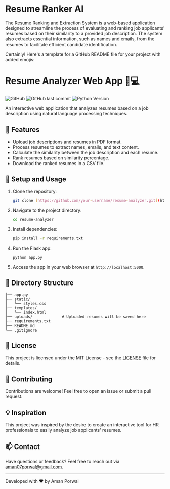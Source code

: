# Resume Ranker AI
The Resume Ranking and Extraction System is a web-based application designed to streamline the process of evaluating and ranking job applicants' resumes based on their similarity to a provided job description. The system also extracts essential information, such as names and emails, from the resumes to facilitate efficient candidate identification.

Certainly! Here's a template for a GitHub README file for your project with added emojis:

# Resume Analyzer Web App :memo::computer:

![GitHub](https://img.shields.io/github/license/iamamanporwal/resume-ranker)
![GitHub last commit](https://img.shields.io/github/last-commit/iamamanporwal/resume-ranker)
![Python Version](https://img.shields.io/badge/python-3.8%2B-blue)

An interactive web application that analyzes resumes based on a job description using natural language processing techniques.

## :rocket: Features

- Upload job descriptions and resumes in PDF format.
- Process resumes to extract names, emails, and text content.
- Calculate the similarity between the job description and each resume.
- Rank resumes based on similarity percentage.
- Download the ranked resumes in a CSV file.

## :wrench: Setup and Usage

1. Clone the repository:
   ```sh
   git clone [https://github.com/your-username/resume-analyzer.git](https://github.com/iamamanporwal/resume-ranker.git)
   ```

2. Navigate to the project directory:
   ```sh
   cd resume-analyzer
   ```

3. Install dependencies:
   ```sh
   pip install -r requirements.txt
   ```

4. Run the Flask app:
   ```sh
   python app.py
   ```

5. Access the app in your web browser at `http://localhost:5000`.

## :file_folder: Directory Structure

```
├── app.py
├── static/
│   └── styles.css
├── templates/
│   └── index.html
├── uploads/             # Uploaded resumes will be saved here
├── requirements.txt
├── README.md
└── .gitignore
```

## :page_facing_up: License

This project is licensed under the MIT License - see the [LICENSE](LICENSE) file for details.

## :memo: Contributing

Contributions are welcome! Feel free to open an issue or submit a pull request.

## :bulb: Inspiration

This project was inspired by the desire to create an interactive tool for HR professionals to easily analyze job applicants' resumes.

## :mailbox: Contact

Have questions or feedback? Feel free to reach out via [aman07porwal@gmail.com](mailto:aman07porwal@gmail.com).

---
Developed with :heart: by Aman Porwal
```


